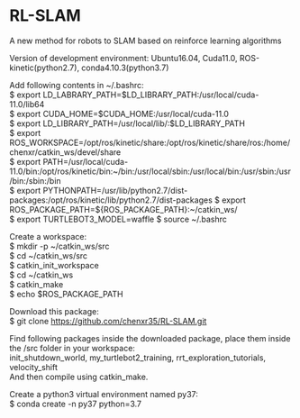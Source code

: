 # RL-SLAM
A new method for robots to SLAM based on reinforce learning algorithms

Version of development environment: Ubuntu16.04, Cuda11.0, ROS-kinetic(python2.7), conda4.10.3(python3.7)

Add following contents in  ~/.bashrc:   
$ export LD_LABRARY_PATH=$LD_LIBRARY_PATH:/usr/local/cuda-11.0/lib64    
$ export CUDA_HOME=$CUDA_HOME:/usr/local/cuda-11.0  
$ export LD_LIBRARY_PATH=/usr/local/lib/:$LD_LIBRARY_PATH  
$ export ROS_WORKSPACE=/opt/ros/kinetic/share:/opt/ros/kinetic/share/ros:/home/chenxr/catkin_ws/devel/share  
$ export PATH=/usr/local/cuda-11.0/bin:/opt/ros/kinetic/bin:~/bin:/usr/local/sbin:/usr/local/bin:/usr/sbin:/usr/bin:/sbin:/bin   
$ export PYTHONPATH=/usr/lib/python2.7/dist-packages:/opt/ros/kinetic/lib/python2.7/dist-packages
$ export ROS_PACKAGE_PATH=${ROS_PACKAGE_PATH}:~/catkin_ws/  
$ export TURTLEBOT3_MODEL=waffle
$ source ~/.bashrc  

Create a workspace:  
$ mkdir -p ~/catkin_ws/src  
$ cd ~/catkin_ws/src  
$ catkin_init_workspace  
$ cd ~/catkin_ws  
$ catkin_make     
$ echo $ROS_PACKAGE_PATH  

Download this package:  
$ git clone https://github.com/chenxr35/RL-SLAM.git

Find following packages inside the downloaded package, place them inside the /src folder in your workspace:  
init_shutdown_world, my_turtlebot2_training, rrt_exploration_tutorials, velocity_shift  
And then compile using catkin_make.  

Create a python3 virtual environment named py37:  
$ conda create -n py37 python=3.7


